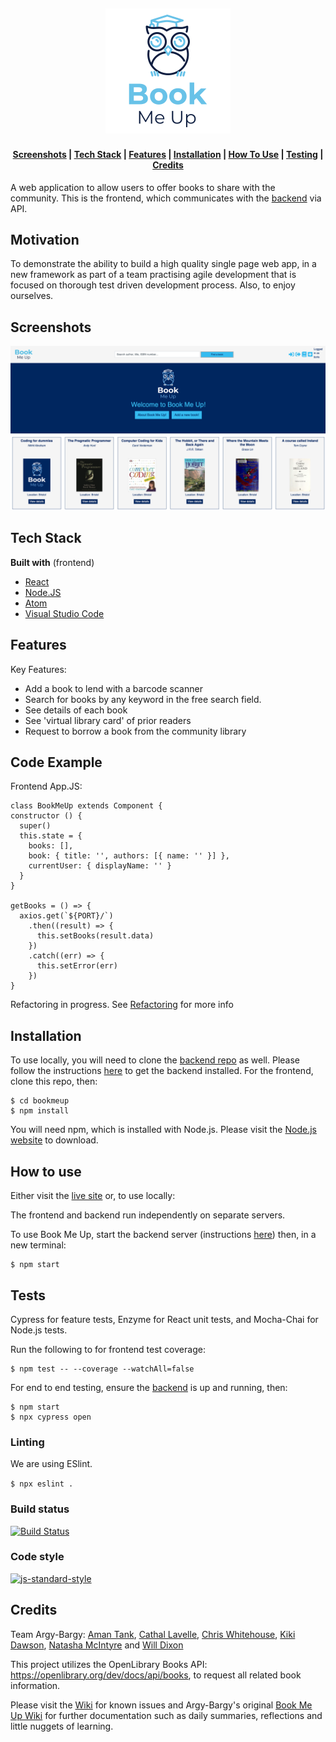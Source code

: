 <h2 align=center><a href="https://book-me-up.herokuapp.com/" target="_blank"><img src="https://github.com/natashamcintyre/bookmeup/blob/main/public/images/logo.png"></a></h2>

<h4 align=center><a href="https://github.com/natashamcintyre/bookmeup/blob/main/readme.md#screenshots">Screenshots</a> | <a href="https://github.com/natashamcintyre/bookmeup/blob/main/readme.md#tech-stack">Tech Stack</a> | <a href="https://github.com/natashamcintyre/bookmeup/blob/main/readme.md#features">Features</a> | <a href="https://github.com/natashamcintyre/bookmeup/blob/main/readme.md#installation">Installation</a> | <a href="https://github.com/natashamcintyre/bookmeup/blob/main/readme.md#how-to-use">How To Use</a> | <a href="https://github.com/natashamcintyre/bookmeup/blob/main/readme.md#tests">Testing</a> | <a href="https://github.com/natashamcintyre/bookmeup/blob/main/readme.md#credits">Credits</a></h4>

A web application to allow users to offer books to share with the community. This is the frontend, which communicates with the [backend](https://github.com/natashamcintyre/bookmeup-api) via API.

## Motivation
To demonstrate the ability to build a high quality single page web app, in a new framework as part of a team practising agile development that is focused on thorough test driven development process. Also, to enjoy ourselves.

## Screenshots
![Home Screen](https://github.com/argy-bargy/book_swap/blob/main/screenshots/Screenshot%202021-03-01%20at%2015.28.59.png)

## Tech Stack
**Built with** (frontend)
  - [React](https://reactjs.org)
  - [Node.JS](https://nodejs.org)
  - [Atom](https://atom.io)
  - [Visual Studio Code](https://code.visualstudio.com)

## Features
Key Features:

  * Add a book to lend with a barcode scanner
  * Search for books by any keyword in the free search field.
  * See details of each book
  * See 'virtual library card' of prior readers
  * Request to borrow a book from the community library

## Code Example
  Frontend App.JS:
  ```JS
  class BookMeUp extends Component {
  constructor () {
    super()
    this.state = {
      books: [],
      book: { title: '', authors: [{ name: '' }] },
      currentUser: { displayName: '' }
    }
  }

  getBooks = () => {
    axios.get(`${PORT}/`)
      .then((result) => {
        this.setBooks(result.data)
      })
      .catch((err) => {
        this.setError(err)
      })
  }
  ```
  
  Refactoring in progress. See [Refactoring](https://github.com/natashamcintyre/bookmeup/wiki/Refactors) for more info

## Installation
To use locally, you will need to clone the [backend repo](https://github.com/natashamcintyre/bookmeup-api) as well. Please follow the instructions [here](https://github.com/natashamcintyre/bookmeup-api/blob/main/readme.md#installation) to get the backend installed. For the frontend, clone this repo, then:
```
$ cd bookmeup
$ npm install
```
You will need npm, which is installed with Node.js. Please visit the [Node.js website](https://nodejs.org/en/download/) to download.

## How to use
Either visit the [live site](https://book-me-up.herokuapp.com/) or, to use locally:

The frontend and backend run independently on separate servers.

To use Book Me Up, start the backend server (instructions [here](https://github.com/natashamcintyre/bookmeup-api/blob/main/readme.md#how-to-use)) then, in a new terminal:

```
$ npm start
```

## Tests
Cypress for feature tests, Enzyme for React unit tests, and Mocha-Chai for Node.js tests.

Run the following to for frontend test coverage:
```
$ npm test -- --coverage --watchAll=false
```

For end to end testing, ensure the [backend](https://github.com/natashamcintyre/bookmeup-api/blob/main/readme.md#how-to-use) is up and running, then:
```
$ npm start
$ npx cypress open
```

### Linting
We are using ESlint.

`$ npx eslint .`

### Build status
[![Build Status](https://travis-ci.com/argy-bargy/book_swap.svg?branch=main)](https://travis-ci.com/argy-bargy/book_swap)

### Code style
[![js-standard-style](https://img.shields.io/badge/code%20style-standard-brightgreen.svg)](http://standardjs.com)

## Credits

Team Argy-Bargy: [Aman Tank](https://github.com/AmanTank187), [Cathal Lavelle](https://github.com/calavell), [Chris Whitehouse](https://github.com/chriswhitehouse), [Kiki Dawson](https://github.com/kikidawson), [Natasha McIntyre](https://github.com/natashamcintyre) and [Will Dixon](https://github.com/WillDixon93)

This project utilizes the OpenLibrary Books API: https://openlibrary.org/dev/docs/api/books, to request all related book information.

Please visit the [Wiki](https://github.com/natashamcintyre/bookmeup/wiki) for known issues and Argy-Bargy's original [Book Me Up Wiki](https://github.com/argy-bargy/book_swap/wiki) for further documentation such as daily summaries, reflections and little nuggets of learning.
